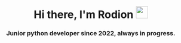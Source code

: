 <h1 align="center">Hi there, I'm Rodion</a> 
<img src="https://github.com/blackcater/blackcater/raw/main/images/Hi.gif" height="32"/></h1>
<h3 align="center">Junior python developer since 2022, always in progress.</h3>

<!--
**nuprivetlepta/nuprivetlepta** is a ✨ _special_ ✨ repository because its `README.md` (this file) appears on your GitHub profile.


- 🌱 I’m currently learning python, linux, web 
- 💬 Ask me about my actual work
- 📫 How to reach me: stopkran510@gmail.com

-->
